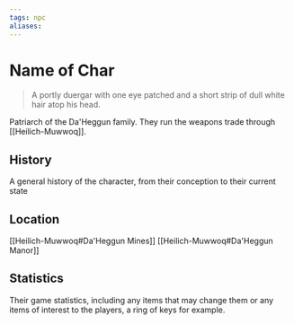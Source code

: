 ```yaml
---
tags: npc
aliases:
---
```

# Name of Char

> A portly duergar with one eye patched and a short strip of dull white hair atop his head.

Patriarch of the Da'Heggun family. They run the weapons trade through [[Heilich-Muwwoq]].

## History
A general history of the character, from their conception to their current state

## Location
[[Heilich-Muwwoq#Da'Heggun Mines]]
[[Heilich-Muwwoq#Da'Heggun Manor]]

## Statistics
Their game statistics, including any items that may change them or any items of interest to the players, a ring of keys for example.